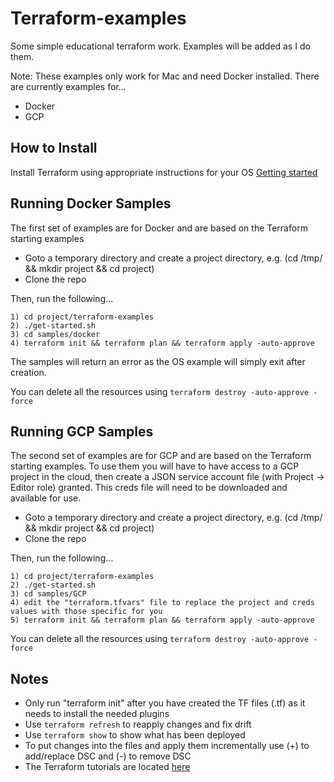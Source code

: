 # Terraform-examples
Some simple educational terraform work. Examples will be added as I do them.

Note: These examples only work for Mac and need Docker installed. There are currently examples for...
* Docker
* GCP

How to Install
--------------
Install Terraform using appropriate instructions for your OS [Getting started](https://learn.hashicorp.com/tutorials/terraform/install-cli?in=terraform/gcp-get-started)

Running Docker Samples
----------------------
The first set of examples are for Docker and are based on the Terraform starting examples

  * Goto a temporary directory and create a project directory, e.g. (cd /tmp/ && mkdir project && cd project) 
  * Clone the repo

Then, run the following...

	1) cd project/terraform-examples
	2) ./get-started.sh
	3) cd samples/docker
	4) terraform init && terraform plan && terraform apply -auto-approve

The samples will return an error as the OS example will simply exit after creation.

You can delete all the resources using `terraform destroy -auto-approve -force`

Running GCP Samples
-------------------
The second set of examples are for GCP and are based on the Terraform starting examples. To use them you will have to have access to a GCP project in the cloud, then create a JSON service account file (with Project -> Editor role) granted. This creds file will need to be downloaded and available for use.


  * Goto a temporary directory and create a project directory, e.g. (cd /tmp/ && mkdir project && cd project) 
  * Clone the repo

Then, run the following...

	1) cd project/terraform-examples
	2) ./get-started.sh
	3) cd samples/GCP
	4) edit the "terraform.tfvars" file to replace the project and creds values with those specific for you
	5) terraform init && terraform plan && terraform apply -auto-approve

You can delete all the resources using `terraform destroy -auto-approve -force`

Notes
-----
* Only run "terraform init" after you have created the TF files (.tf) as it needs to install the needed plugins
* Use `terraform refresh` to reapply changes and fix drift
* Use `terraform show` to show what has been deployed
* To put changes into the files and apply them incrementally use (+) to add/replace DSC and (-) to remove DSC
* The Terraform tutorials are located [here](https://learn.hashicorp.com/collections/terraform/gcp-get-started)
